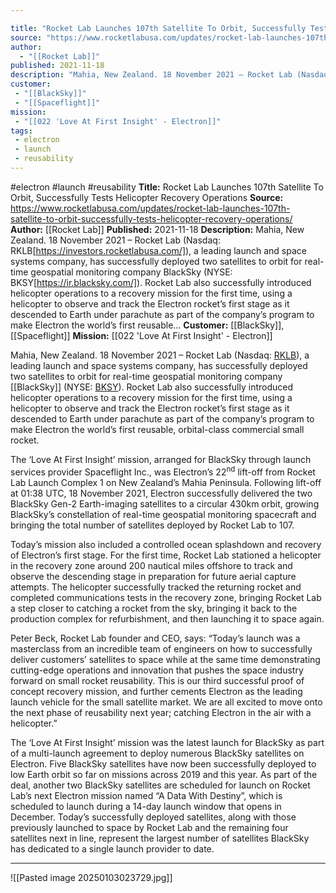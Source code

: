 ```yaml
---

title: "Rocket Lab Launches 107th Satellite To Orbit, Successfully Tests Helicopter Recovery Operations "
source: "https://www.rocketlabusa.com/updates/rocket-lab-launches-107th-satellite-to-orbit-successfully-tests-helicopter-recovery-operations/"
author:
  - "[[Rocket Lab]]"
published: 2021-11-18
description: "Mahia, New Zealand. 18 November 2021 – Rocket Lab (Nasdaq: RKLB[https://investors.rocketlabusa.com/]), a leading launch and space systems company, has successfully deployed two satellites to orbit for real-time geospatial monitoring company BlackSky (NYSE: BKSY[https://ir.blacksky.com/]). Rocket Lab also successfully introduced helicopter operations to a recovery mission for the first time, using a helicopter to observe and track the Electron rocket’s first stage as it descended to Earth under parachute as part of the company’s program to make Electron the world’s first reusable..."
customer:
 - "[[BlackSky]]"
 - "[[Spaceflight]]"
mission:
 - "[[022 'Love At First Insight' - Electron]]"
tags:
 - electron
 - launch
 - reusability
---
```


#electron #launch #reusability
**Title:** Rocket Lab Launches 107th Satellite To Orbit, Successfully Tests Helicopter Recovery Operations 
**Source:** https://www.rocketlabusa.com/updates/rocket-lab-launches-107th-satellite-to-orbit-successfully-tests-helicopter-recovery-operations/
**Author:** [[Rocket Lab]]
**Published:** 2021-11-18
**Description:** Mahia, New Zealand. 18 November 2021 – Rocket Lab (Nasdaq: RKLB[https://investors.rocketlabusa.com/]), a leading launch and space systems company, has successfully deployed two satellites to orbit for real-time geospatial monitoring company BlackSky (NYSE: BKSY[https://ir.blacksky.com/]). Rocket Lab also successfully introduced helicopter operations to a recovery mission for the first time, using a helicopter to observe and track the Electron rocket’s first stage as it descended to Earth under parachute as part of the company’s program to make Electron the world’s first reusable...
**Customer:** [[BlackSky]], [[Spaceflight]]
**Mission:** [[022 'Love At First Insight' - Electron]]

Mahia, New Zealand. 18 November 2021 – Rocket Lab (Nasdaq: [RKLB](https://investors.rocketlabusa.com/)), a leading launch and space systems company, has successfully deployed two satellites to orbit for real-time geospatial monitoring company [[BlackSky]] (NYSE: [BKSY](https://ir.blacksky.com/)). Rocket Lab also successfully introduced helicopter operations to a recovery mission for the first time, using a helicopter to observe and track the Electron rocket’s first stage as it descended to Earth under parachute as part of the company’s program to make Electron the world’s first reusable, orbital-class commercial small rocket.

The ‘Love At First Insight’ mission, arranged for BlackSky through launch services provider Spaceflight Inc., was Electron’s 22<sup>nd</sup> lift-off from Rocket Lab Launch Complex 1 on New Zealand’s Mahia Peninsula. Following lift-off at 01:38 UTC, 18 November 2021, Electron successfully delivered the two BlackSky Gen-2 Earth-imaging satellites to a circular 430km orbit, growing BlackSky’s constellation of real-time geospatial monitoring spacecraft and bringing the total number of satellites deployed by Rocket Lab to 107.

Today’s mission also included a controlled ocean splashdown and recovery of Electron’s first stage. For the first time, Rocket Lab stationed a helicopter in the recovery zone around 200 nautical miles offshore to track and observe the descending stage in preparation for future aerial capture attempts. The helicopter successfully tracked the returning rocket and completed communications tests in the recovery zone, bringing Rocket Lab a step closer to catching a rocket from the sky, bringing it back to the production complex for refurbishment, and then launching it to space again.

Peter Beck, Rocket Lab founder and CEO, says: “Today’s launch was a masterclass from an incredible team of engineers on how to successfully deliver customers’ satellites to space while at the same time demonstrating cutting-edge operations and innovation that pushes the space industry forward on small rocket reusability. This is our third successful proof of concept recovery mission, and further cements Electron as the leading launch vehicle for the small satellite market. We are all excited to move onto the next phase of reusability next year; catching Electron in the air with a helicopter.”

The ‘Love At First Insight’ mission was the latest launch for BlackSky as part of a multi-launch agreement to deploy numerous BlackSky satellites on Electron. Five BlackSky satellites have now been successfully deployed to low Earth orbit so far on missions across 2019 and this year. As part of the deal, another two BlackSky satellites are scheduled for launch on Rocket Lab’s next Electron mission named “A Data With Destiny”, which is scheduled to launch during a 14-day launch window that opens in December. Today’s successfully deployed satellites, along with those previously launched to space by Rocket Lab and the remaining four satellites next in line, represent the largest number of satellites BlackSky has dedicated to a single launch provider to date.

---

![[Pasted image 20250103023729.jpg]]